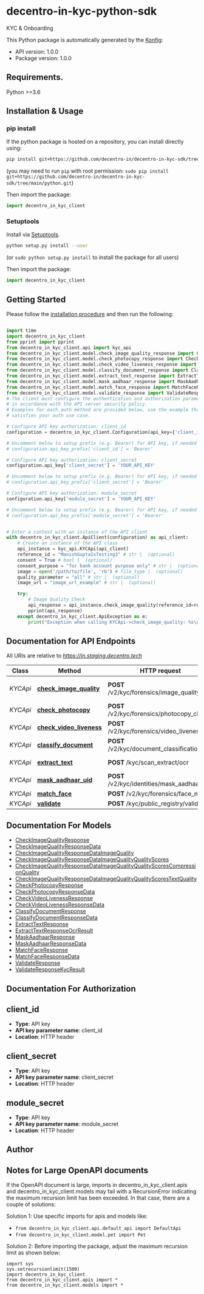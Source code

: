 # decentro-in-kyc-python-sdk
KYC & Onboarding

This Python package is automatically generated by the [Konfig](https://konfigthis.com):

- API version: 1.0.0
- Package version: 1.0.0

## Requirements.

Python >=3.6

## Installation & Usage
### pip install

If the python package is hosted on a repository, you can install directly using:

```sh
pip install git+https://github.com/decentro-in/decentro-in-kyc-sdk/tree/main/python.git
```
(you may need to run `pip` with root permission: `sudo pip install git+https://github.com/decentro-in/decentro-in-kyc-sdk/tree/main/python.git`)

Then import the package:
```python
import decentro_in_kyc_client
```

### Setuptools

Install via [Setuptools](http://pypi.python.org/pypi/setuptools).

```sh
python setup.py install --user
```
(or `sudo python setup.py install` to install the package for all users)

Then import the package:
```python
import decentro_in_kyc_client
```

## Getting Started

Please follow the [installation procedure](#installation--usage) and then run the following:

```python

import time
import decentro_in_kyc_client
from pprint import pprint
from decentro_in_kyc_client.api import kyc_api
from decentro_in_kyc_client.model.check_image_quality_response import CheckImageQualityResponse
from decentro_in_kyc_client.model.check_photocopy_response import CheckPhotocopyResponse
from decentro_in_kyc_client.model.check_video_liveness_response import CheckVideoLivenessResponse
from decentro_in_kyc_client.model.classify_document_response import ClassifyDocumentResponse
from decentro_in_kyc_client.model.extract_text_response import ExtractTextResponse
from decentro_in_kyc_client.model.mask_aadhaar_response import MaskAadhaarResponse
from decentro_in_kyc_client.model.match_face_response import MatchFaceResponse
from decentro_in_kyc_client.model.validate_response import ValidateResponse
# The client must configure the authentication and authorization parameters
# in accordance with the API server security policy.
# Examples for each auth method are provided below, use the example that
# satisfies your auth use case.

# Configure API key authorization: client_id
configuration = decentro_in_kyc_client.Configuration(api_key={'client_id': 'YOUR_API_KEY'})

# Uncomment below to setup prefix (e.g. Bearer) for API key, if needed
# configuration.api_key_prefix['client_id'] = 'Bearer'

# Configure API key authorization: client_secret
configuration.api_key['client_secret'] = 'YOUR_API_KEY'

# Uncomment below to setup prefix (e.g. Bearer) for API key, if needed
# configuration.api_key_prefix['client_secret'] = 'Bearer'

# Configure API key authorization: module_secret
configuration.api_key['module_secret'] = 'YOUR_API_KEY'

# Uncomment below to setup prefix (e.g. Bearer) for API key, if needed
# configuration.api_key_prefix['module_secret'] = 'Bearer'


# Enter a context with an instance of the API client
with decentro_in_kyc_client.ApiClient(configuration) as api_client:
    # Create an instance of the API class
    api_instance = kyc_api.KYCApi(api_client)
    reference_id = "ManishGuptaIsTesting3" # str |  (optional)
    consent = True # bool |  (optional)
    consent_purpose = "for bank account purpose only" # str |  (optional)
    image = open('/path/to/file', 'rb') # file_type |  (optional)
    quality_parameter = "all" # str |  (optional)
    image_url = "image_url_example" # str |  (optional)

    try:
        # Image Quality Check
        api_response = api_instance.check_image_quality(reference_id=reference_id, consent=consent, consent_purpose=consent_purpose, image=image, quality_parameter=quality_parameter, image_url=image_url)
        pprint(api_response)
    except decentro_in_kyc_client.ApiException as e:
        print("Exception when calling KYCApi->check_image_quality: %s\n" % e)
```

## Documentation for API Endpoints

All URIs are relative to *https://in.staging.decentro.tech*

Class | Method | HTTP request | Description
------------ | ------------- | ------------- | -------------
*KYCApi* | [**check_image_quality**](docs/KYCApi.md#check_image_quality) | **POST** /v2/kyc/forensics/image_quality | Image Quality Check
*KYCApi* | [**check_photocopy**](docs/KYCApi.md#check_photocopy) | **POST** /v2/kyc/forensics/photocopy_check | Photocopy Check
*KYCApi* | [**check_video_liveness**](docs/KYCApi.md#check_video_liveness) | **POST** /v2/kyc/forensics/video_liveness | Liveness Check
*KYCApi* | [**classify_document**](docs/KYCApi.md#classify_document) | **POST** /v2/kyc/document_classification | ID Classification
*KYCApi* | [**extract_text**](docs/KYCApi.md#extract_text) | **POST** /kyc/scan_extract/ocr | Scan &amp; Extract
*KYCApi* | [**mask_aadhaar_uid**](docs/KYCApi.md#mask_aadhaar_uid) | **POST** /v2/kyc/identities/mask_aadhaar_uid | Aadhaar Masking
*KYCApi* | [**match_face**](docs/KYCApi.md#match_face) | **POST** /v2/kyc/forensics/face_match | Face Match
*KYCApi* | [**validate**](docs/KYCApi.md#validate) | **POST** /kyc/public_registry/validate | Validate


## Documentation For Models

 - [CheckImageQualityResponse](docs/CheckImageQualityResponse.md)
 - [CheckImageQualityResponseData](docs/CheckImageQualityResponseData.md)
 - [CheckImageQualityResponseDataImageQuality](docs/CheckImageQualityResponseDataImageQuality.md)
 - [CheckImageQualityResponseDataImageQualityQualityScores](docs/CheckImageQualityResponseDataImageQualityQualityScores.md)
 - [CheckImageQualityResponseDataImageQualityQualityScoresCompressionQuality](docs/CheckImageQualityResponseDataImageQualityQualityScoresCompressionQuality.md)
 - [CheckImageQualityResponseDataImageQualityQualityScoresTextQuality](docs/CheckImageQualityResponseDataImageQualityQualityScoresTextQuality.md)
 - [CheckPhotocopyResponse](docs/CheckPhotocopyResponse.md)
 - [CheckPhotocopyResponseData](docs/CheckPhotocopyResponseData.md)
 - [CheckVideoLivenessResponse](docs/CheckVideoLivenessResponse.md)
 - [CheckVideoLivenessResponseData](docs/CheckVideoLivenessResponseData.md)
 - [ClassifyDocumentResponse](docs/ClassifyDocumentResponse.md)
 - [ClassifyDocumentResponseData](docs/ClassifyDocumentResponseData.md)
 - [ExtractTextResponse](docs/ExtractTextResponse.md)
 - [ExtractTextResponseOcrResult](docs/ExtractTextResponseOcrResult.md)
 - [MaskAadhaarResponse](docs/MaskAadhaarResponse.md)
 - [MaskAadhaarResponseData](docs/MaskAadhaarResponseData.md)
 - [MatchFaceResponse](docs/MatchFaceResponse.md)
 - [MatchFaceResponseData](docs/MatchFaceResponseData.md)
 - [ValidateResponse](docs/ValidateResponse.md)
 - [ValidateResponseKycResult](docs/ValidateResponseKycResult.md)


## Documentation For Authorization


## client_id

- **Type**: API key
- **API key parameter name**: client_id
- **Location**: HTTP header


## client_secret

- **Type**: API key
- **API key parameter name**: client_secret
- **Location**: HTTP header


## module_secret

- **Type**: API key
- **API key parameter name**: module_secret
- **Location**: HTTP header


## Author




## Notes for Large OpenAPI documents
If the OpenAPI document is large, imports in decentro_in_kyc_client.apis and decentro_in_kyc_client.models may fail with a
RecursionError indicating the maximum recursion limit has been exceeded. In that case, there are a couple of solutions:

Solution 1:
Use specific imports for apis and models like:
- `from decentro_in_kyc_client.api.default_api import DefaultApi`
- `from decentro_in_kyc_client.model.pet import Pet`

Solution 2:
Before importing the package, adjust the maximum recursion limit as shown below:
```
import sys
sys.setrecursionlimit(1500)
import decentro_in_kyc_client
from decentro_in_kyc_client.apis import *
from decentro_in_kyc_client.models import *
```

